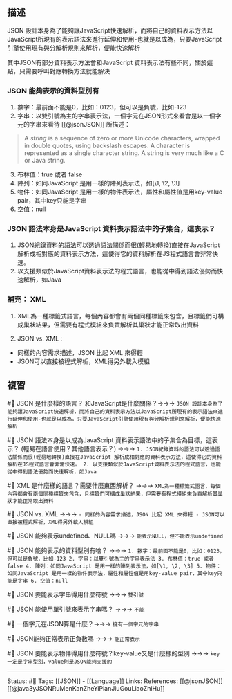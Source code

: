 

## 描述

JSON 設計本身為了能夠讓JavaScript快速解析，而將自己的資料表示方法以JavaScript所現有的表示語法來進行延伸和使用-也就是以成為，只要JavaScript引擎使用現有與分解析規則來解析，便能快速解析


其中JSON有部分資料表示方法會和JavaScript 資料表示法有些不同，關於這點，只需要呼叫對應轉換方法就能解決


### JSON 能夠表示的資料型別有

1. 數字：最前面不能是0，比如：0123，但可以是負號，比如-123
2. 字串：以雙引號為主的字串表示法，一個字元在JSON形式來看會是以一個字元的字串來看待
[[@jsonJSON]] 所描述：
> A _string_ is a sequence of zero or more Unicode characters, wrapped in double quotes, using backslash escapes. A character is represented as a single character string. A string is very much like a C or Java string.
3. 布林值：true 或者 false
4. 陣列：如同JavaScript 是用一樣的陣列表示法，如[\1, \2, \3]
5. 物件：如同JavaScript 是用一樣的物件表示法，屬性和屬性值是用key-value pair，其中key只能是字串
6. 空值：null





### JSON 語法本身是JavaScript 資料表示語法中的子集合，這表示？

1. JSON紀錄資料的語法可以透過語法關係而很(輕易地轉換)直接在JavaScript 解析成相對應的資料表示方法，這使得它的資料解析在JS程式語言會非常快速。
2. 以支援類似於JavaScript資料表示法的程式語言，也能從中得到語法優勢而快速解析，如Java


### 補充：  XML

1. XML為一種標籤式語言，每個內容都會有兩個同種標籤來包含，且標籤們可構成巢狀結果，但需要有程式模組來負責解析其巢狀才能正常取出資料

2. JSON vs. XML :
- 同樣的內容需求描述，JSON 比起 XML 來得輕
- JSON可以直接被程式解析，XML得另外載入模組



## 複習
#🧠 JSON 是什麼樣的語言？ 和JavaScript是什麼關係？->->-> `JSON 設計本身為了能夠讓JavaScript快速解析，而將自己的資料表示方法以JavaScript所現有的表示語法來進行延伸和使用-也就是以成為，只要JavaScript引擎使用現有與分解析規則來解析，便能快速解析`
<!--SR:!2023-05-11,193,250-->


#🧠 JSON 語法本身是以成為JavaScript 資料表示語法中的子集合為目標，這表示？ (輕易在語言使用？其他語言表示？) ->->-> `1. JSON紀錄資料的語法可以透過語法關係而很(輕易地轉換)直接在JavaScript 解析成相對應的資料表示方法，這使得它的資料解析在JS程式語言會非常快速。 2. 以支援類似於JavaScript資料表示法的程式語言，也能從中得到語法優勢而快速解析，如Java`
<!--SR:!2023-05-09,192,250-->


#🧠 XML 是什麼樣的語言？需要什麼東西解析？ ->->-> `XML為一種標籤式語言，每個內容都會有兩個同種標籤來包含，且標籤們可構成巢狀結果，但需要有程式模組來負責解析其巢狀才能正常取出資料`
<!--SR:!2023-04-03,165,250-->

#🧠 JSON vs. XML  ->->-> `- 同樣的內容需求描述，JSON 比起 XML 來得輕 - JSON可以直接被程式解析，XML得另外載入模組`
<!--SR:!2023-04-21,178,250-->

#🧠 JSON 能夠表示undefined、NULL嗎 ->->-> `能表示NULL，但不能表示undefined`
<!--SR:!2023-04-23,69,246-->


#🧠 JSON 能夠表示的資料型別有啥？ ->->-> `1. 數字：最前面不能是0，比如：0123，但可以是負號，比如-123 2. 字串：以雙引號為主的字串表示法 3. 布林值：true 或者 false 4. 陣列：如同JavaScript 是用一樣的陣列表示法，如[\1, \2, \3] 5. 物件：如同JavaScript 是用一樣的物件表示法，屬性和屬性值是用key-value pair，其中key只能是字串 6. 空值：null`
<!--SR:!2023-05-11,56,170-->

#🧠 JSON 要能表示字串得用什麼符號 ->->-> `雙引號`
<!--SR:!2023-05-06,115,249-->


#🧠 JSON 能使用單引號來表示字串嗎？ ->->-> `不能`
<!--SR:!2023-04-03,88,229-->


#🧠 一個字元在JSON算是什麼？->->-> `擁有一個字元的字串`
<!--SR:!2023-05-22,192,250-->

#🧠 JSON能夠正常表示正負數嗎 ->->-> `能正常表示`
<!--SR:!2024-03-12,371,250-->

#🧠 JSON 要能表示物件得用什麼符號？key-value又是什麼樣的型別 ->->-> `key 一定是字串型別，value則是JSON能夠支援的`
<!--SR:!2023-11-17,300,250-->


---
Status: #🌱 
Tags:
[[JSON]] - [[Language]]
Links:
References:
[[@jsonJSON]]
[[@java3yJSONRuMenKanZheYiPianJiuGouLiaoZhiHu]]




